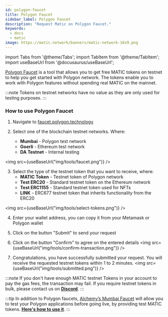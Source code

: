 ```yaml
---
id: polygon-faucet
title: Polygon Faucet
sidebar_label: Polygon Faucet
description: "Request Matic on Polygon Faucet."
keywords:
  - docs
  - matic
image: https://matic.network/banners/matic-network-16x9.png
---
```

import Tabs from '@theme/Tabs';
import TabItem from '@theme/TabItem';
import useBaseUrl from '@docusaurus/useBaseUrl';

[Polygon Faucet](https://faucet.polygon.technology/) is a tool that allows you to get free MATIC tokens on testnet to help you get started with Polygon network. The tokens enable you to work with Polygon features without spending real MATIC on the mainnet.

:::note
Tokens on testnet networks have no value as they are only used for testing purposes.
:::

### How to use Polygon Faucet

1. Navigate to [faucet.polygon.technology](https://faucet.polygon.technology/)

2. Select one of the blockchain testnet networks. Where:
    - **Mumbai** - Polygon test network
    - **Goerli** - Ethereum test network
    - **DA Testnet** - Internal testing


 <img src={useBaseUrl("img/tools/faucet.png")} />


3. Select the type of the testnet token that you want to receive, where:
   - **MATIC Token** - Testnet token of Polygon network
   - **Test ERC20** - Standard testnet token on the Ethereum network
   - **Test ERC1155** - Standard testnet token used for NFTs
   - **LINK** - ERC677 testnet token that inherits functionality from the ERC20

<img src={useBaseUrl("img/tools/select-tokens.png")} />

4. Enter your wallet address, you can copy it from your Metamask or Polygon wallet

5. Click on the button "Submit" to send your request

6. Click on the button "Confirm" to agree on the entered details
 <img src={useBaseUrl("img/tools/confirm-transaction.png")} />

7. Congratulations, you have successfully submitted your request. You will receive the requested testnet tokens within 1 to 2 minutes.
 <img src={useBaseUrl("img/tools/submitted.png")} />

:::note
If you don't have enough MATIC testnet Tokens in your account to pay the gas fees, the transaction may fail. If you require testnet tokens in bulk, please contact us on <ins>**[Discord](https://discord.com/invite/0xPolygon)**</ins>.
:::

:::tip
In addition to Polygon faucets, [Alchemy’s Mumbai Faucet](https://mumbaifaucet.com/) will allow you to test your Polygon applications before going live, by providing test MATIC tokens. <ins>**[Here's how to use it](/docs/develop/tools/alchemy-faucet)**</ins>.
:::
